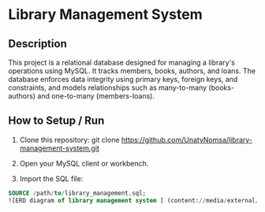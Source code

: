 # Library Management System

## Description
This project is a relational database designed for managing a library's operations using MySQL. It tracks members, books, authors, and loans. The database enforces data integrity using primary keys, foreign keys, and constraints, and models relationships such as many-to-many (books-authors) and one-to-many (members-loans).

## How to Setup / Run
1. Clone this repository:
git clone https://github.com/UnatyNomsa/library-management-system.git


2. Open your MySQL client or workbench.
3. Import the SQL file:
```sql
SOURCE /path/to/library_management.sql;
![ERD diagram of library management system ] (content://media/external/downloads/1000282058)
